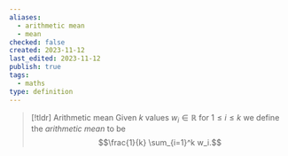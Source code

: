 ```yaml
---
aliases:
  - arithmetic mean
  - mean
checked: false
created: 2023-11-12
last_edited: 2023-11-12
publish: true
tags:
  - maths
type: definition
---
```

>[!tldr] Arithmetic mean
>Given $k$ values $w_i \in \mathbb{R}$ for $1 \leq i \leq k$ we define the *arithmetic mean* to be
>$$\frac{1}{k} \sum_{i=1}^k w_i.$$



